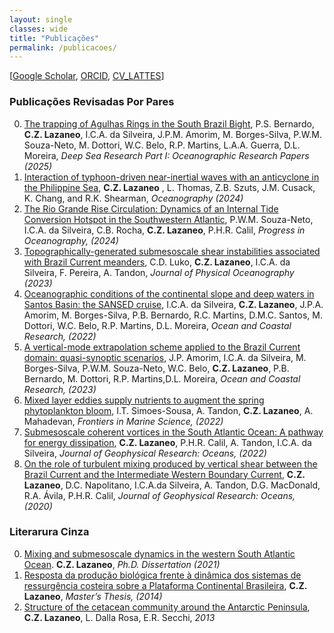 ```yaml
---
layout: single
classes: wide
title: "Publicações"
permalink: /publicacoes/
---
```


[[Google Scholar](https://scholar.google.com.br/citations?user=R1RsA5EAAAAJ&hl=pt-BR&oi=ao), [ORCID](https://orcid.org/0000-0002-9337-4532), [CV_LATTES](http://lattes.cnpq.br/7409356733403783)]


### Publicações Revisadas Por Pares


0. [The trapping of Agulhas Rings in the South Brazil Bight](https://doi.org/10.1016/j.dsr.2025.104486), P.S. Bernardo, **C.Z. Lazaneo**, I.C.A. da Silveira, J.P.M. Amorim, M. Borges-Silva, P.W.M. Souza-Neto, M. Dottori, W.C. Belo, R.P. Martins, L.A.A. Guerra, D.L. Moreira, *Deep Sea Research Part I: Oceanographic Research Papers (2025)*
0. [Interaction of typhoon-driven near-inertial waves with an anticyclone in the Philippine Sea](https://doi.org/10.5670/oceanog.2024.308), **C.Z. Lazaneo** , L. Thomas, Z.B. Szuts, J.M. Cusack, K. Chang, and R.K. Shearman, *Oceanography (2024)*
0. [The Rio Grande Rise Circulation: Dynamics of an Internal Tide Conversion Hotspot in the Southwestern Atlantic](https://doi.org/10.1016/j.pocean.2024.103264), P.W.M. Souza-Neto, I.C.A. da Silveira, C.B. Rocha, **C.Z. Lazaneo**, P.H.R. Calil, *Progress in Oceanography, (2024)*
0. [Topographically-generated submesoscale shear instabilities associated with Brazil Current meanders](https://doi.org/10.1175/JPO-D-22-0122.1), C.D. Luko, **C.Z. Lazaneo**, I.C.A. da Silveira, F. Pereira, A. Tandon, *Journal of Physical Oceanography (2023)*
0. [Oceanographic conditions of the continental slope and deep waters in Santos Basin: the SANSED cruise](https://doi.org/10.1590/2675-2824071.2206icas), I.C.A. da Silveira, **C.Z. Lazaneo**, J.P.A. Amorim, M. Borges-Silva, P.B. Bernardo, R.C. Martins, D.M.C. Santos, M. Dottori, W.C. Belo, R.P. Martins, D.L. Moreira, *Ocean and Coastal Research, (2022)*
0. [A vertical-mode extrapolation scheme applied to the Brazil Current domain: quasi-synoptic scenarios](https://doi.org/10.1590/2675-2824070.22141jpma), J.P. Amorim, I.C.A. da Silveira, M. Borges-Silva, P.W.M. Souza-Neto, W.C. Belo, **C.Z. Lazaneo**, P.B. Bernardo, M. Dottori, R.P. Martins,D.L. Moreira, *Ocean and Coastal Research, (2023)*
0. [Mixed layer eddies supply nutrients to augment the spring phytoplankton bloom](https://doi.org/10.3389/fmars.2022.825027), I.T. Simoes-Sousa, A. Tandon, **C.Z. Lazaneo**, A. Mahadevan, *Frontiers in Marine Science, (2022)*
0. [Submesoscale coherent vortices in the South Atlantic Ocean: A pathway for energy dissipation](https://doi.org/10.1029/2020JC017099), **C.Z. Lazaneo**, P.H.R. Calil, A. Tandon, I.C.A. da Silveira, *Journal of Geophysical Research: Oceans, (2022)*
0. [On the role of turbulent mixing produced by vertical shear between the Brazil Current and the Intermediate Western Boundary Current](https://doi.org/10.1029/2019JC015338), **C.Z. Lazaneo**, D.C. Napolitano, I.C.A.da Silveira, A. Tandon, D.G. MacDonald, R.A. Ávila, P.H.R. Calil, *Journal of Geophysical Research: Oceans, (2020)*
   

### Literarura Cinza

0. [Mixing and submesoscale dynamics in the western South Atlantic Ocean](https://repository.lib.umassd.edu/view/pdfCoverPage?instCode=01MA_DM_INST&filePid=13155675680001301&download=true). **C.Z. Lazaneo**, *Ph.D. Dissertation (2021)*
0. [Resposta da produção biológica frente à dinâmica dos sistemas de ressurgência costeira sobre a Plataforma Continental Brasileira](https://sistemas.furg.br/sistemas/sab/arquivos/bdtd/0000011378.pdf), **C.Z. Lazaneo**, *Master’s Thesis, (2014)*
0. [Structure of the cetacean community around the Antarctic Peninsula](http://dx.doi.org/10.4322/apa.2014.113), **C.Z. Lazaneo**, L. Dalla Rosa, E.R. Secchi, *2013*


